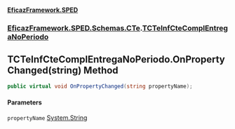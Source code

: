 #### [EficazFramework.SPED](EficazFrameworkSPED.md 'EficazFramework SPED')
### [EficazFramework.SPED.Schemas.CTe](EficazFramework.SPED.Schemas.CTe.md 'EficazFramework.SPED.Schemas.CTe').[TCTeInfCteComplEntregaNoPeriodo](EficazFramework.SPED.Schemas.CTe/TCTeInfCteComplEntregaNoPeriodo.md 'EficazFramework.SPED.Schemas.CTe.TCTeInfCteComplEntregaNoPeriodo')

## TCTeInfCteComplEntregaNoPeriodo.OnPropertyChanged(string) Method

```csharp
public virtual void OnPropertyChanged(string propertyName);
```
#### Parameters

<a name='EficazFramework.SPED.Schemas.CTe.TCTeInfCteComplEntregaNoPeriodo.OnPropertyChanged(string).propertyName'></a>

`propertyName` [System.String](https://docs.microsoft.com/en-us/dotnet/api/System.String 'System.String')